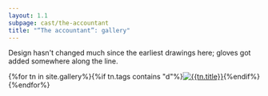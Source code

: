 ```yaml
---
layout: 1.1
subpage: cast/the-accountant
title: "“The accountant”: gallery"
---
```

Design hasn't changed much since the earliest drawings here; gloves got added somewhere along the line.

<section id="gallery" class="artwall">{%for tn in site.gallery%}{%if tn.tags contains "d"%}<a href="{%include url.html%}{%if tn.url contains 'roundup'%}/gallery/roundups/{{tn.slug}}{%else%}{{tn.permalink}}{%endif%}"{%if tn.url contains 'roundup'%} class="rn"{%endif%}><img src="{%include url.html%}/assets/img/gallery/{%if tn.url contains 'roundup'%}roundups/{{tn.slug}}{%else%}{%if tn.img%}{{tn.img}}{%else%}{{tn.date|date:'%Y-%m-%d'}}{%endif%}{%endif%}-tn.png" alt="{{tn.title}}"/></a>{%endif%}{%endfor%}</section>